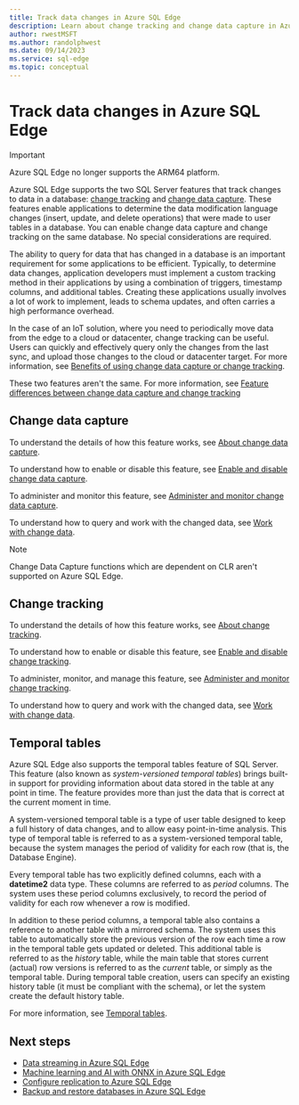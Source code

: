 ```yaml
---
title: Track data changes in Azure SQL Edge
description: Learn about change tracking and change data capture in Azure SQL Edge.
author: rwestMSFT
ms.author: randolphwest
ms.date: 09/14/2023
ms.service: sql-edge
ms.topic: conceptual
---
```

# Track data changes in Azure SQL Edge

> [!IMPORTANT]  
> Azure SQL Edge no longer supports the ARM64 platform.

Azure SQL Edge supports the two SQL Server features that track changes to data in a database: [change tracking](/sql/relational-databases/track-changes/track-data-changes-sql-server#Tracking) and [change data capture](/sql/relational-databases/track-changes/track-data-changes-sql-server#Capture). These features enable applications to determine the data modification language changes (insert, update, and delete operations) that were made to user tables in a database. You can enable change data capture and change tracking on the same database. No special considerations are required.

The ability to query for data that has changed in a database is an important requirement for some applications to be efficient. Typically, to determine data changes, application developers must implement a custom tracking method in their applications by using a combination of triggers, timestamp columns, and additional tables. Creating these applications usually involves a lot of work to implement, leads to schema updates, and often carries a high performance overhead.

In the case of an IoT solution, where you need to periodically move data from the edge to a cloud or datacenter, change tracking can be useful. Users can quickly and effectively query only the changes from the last sync, and upload those changes to the cloud or datacenter target. For more information, see [Benefits of using change data capture or change tracking](/sql/relational-databases/track-changes/track-data-changes-sql-server#benefits-of-using-change-data-capture-or-change-tracking).

These two features aren't the same. For more information, see [Feature differences between change data capture and change tracking](/sql/relational-databases/track-changes/track-data-changes-sql-server#feature-differences-between-change-data-capture-and-change-tracking)

## Change data capture

To understand the details of how this feature works, see [About change data capture](/sql/relational-databases/track-changes/about-change-data-capture-sql-server).

To understand how to enable or disable this feature, see [Enable and disable change data capture](/sql/relational-databases/track-changes/enable-and-disable-change-data-capture-sql-server).

To administer and monitor this feature, see [Administer and monitor change data capture](/sql/relational-databases/track-changes/administer-and-monitor-change-data-capture-sql-server).

To understand how to query and work with the changed data, see [Work with change data](/sql/relational-databases/track-changes/work-with-change-data-sql-server).

> [!NOTE]  
> Change Data Capture functions which are dependent on CLR aren't supported on Azure SQL Edge.

## Change tracking

To understand the details of how this feature works, see [About change tracking](/sql/relational-databases/track-changes/about-change-tracking-sql-server).

To understand how to enable or disable this feature, see [Enable and disable change tracking](/sql/relational-databases/track-changes/enable-and-disable-change-tracking-sql-server).

To administer, monitor, and manage this feature, see [Administer and monitor change tracking](/sql/relational-databases/track-changes/manage-change-tracking-sql-server).

To understand how to query and work with the changed data, see [Work with change data](/sql/relational-databases/track-changes/work-with-change-tracking-sql-server).

## Temporal tables

Azure SQL Edge also supports the temporal tables feature of SQL Server. This feature (also known as *system-versioned temporal tables*) brings built-in support for providing information about data stored in the table at any point in time. The feature provides more than just the data that is correct at the current moment in time.

A system-versioned temporal table is a type of user table designed to keep a full history of data changes, and to allow easy point-in-time analysis. This type of temporal table is referred to as a system-versioned temporal table, because the system manages the period of validity for each row (that is, the Database Engine).

Every temporal table has two explicitly defined columns, each with a **datetime2** data type. These columns are referred to as *period* columns. The system uses these period columns exclusively, to record the period of validity for each row whenever a row is modified.

In addition to these period columns, a temporal table also contains a reference to another table with a mirrored schema. The system uses this table to automatically store the previous version of the row each time a row in the temporal table gets updated or deleted. This additional table is referred to as the *history* table, while the main table that stores current (actual) row versions is referred to as the *current* table, or simply as the temporal table. During temporal table creation, users can specify an existing history table (it must be compliant with the schema), or let the system create the default history table.

For more information, see [Temporal tables](/sql/relational-databases/tables/temporal-tables).

## Next steps

- [Data streaming in Azure SQL Edge](stream-data.md)
- [Machine learning and AI with ONNX in Azure SQL Edge](onnx-overview.md)
- [Configure replication to Azure SQL Edge](configure-replication.md)
- [Backup and restore databases in Azure SQL Edge](backup-restore.md)

